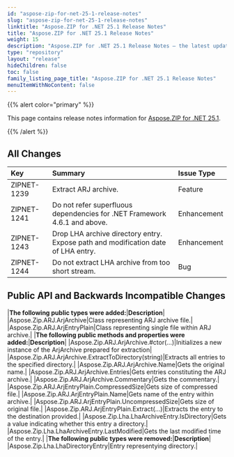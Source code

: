 ```yaml
---
id: "aspose-zip-for-net-25-1-release-notes"
slug: "aspose-zip-for-net-25-1-release-notes"
linktitle: "Aspose.ZIP for .NET 25.1 Release Notes"
title: "Aspose.ZIP for .NET 25.1 Release Notes"
weight: 15
description: "Aspose.ZIP for .NET 25.1 Release Notes – the latest updates and fixes."
type: "repository"
layout: "release"
hideChildren: false
toc: false
family_listing_page_title: "Aspose.ZIP for .NET 25.1 Release Notes"
menuItemWithNoContent: false
---
```


{{% alert color="primary" %}} 

This page contains release notes information for [Aspose.ZIP for .NET 25.1](https://releases.aspose.com/zip/net/new-releases/aspose.zip-for-.net-25.1/).

{{% /alert %}} 
## **All Changes**

|**Key**|**Summary**|**Issue Type**|
| :- | :- | :- |
|ZIPNET-1239|Extract ARJ archive.|Feature|
|ZIPNET-1241|Do not refer superfluous dependencies for .NET Framework 4.6.1 and above.|Enhancement|
|ZIPNET-1243|Drop LHA archive directory entry. Expose path and modification date of LHA entry.|Enhancement|
|ZIPNET-1244|Do not extract LHA archive from too short stream.|Bug|

## **Public API and Backwards Incompatible Changes**
|**The following public types were added:**|**Description**|
|Aspose.Zip.ARJ.ArjArchive|Class representing ARJ archive file.|
|Aspose.Zip.ARJ.ArjEntryPlain|Class representing single file within ARJ archive.|
|**The following public methods and properties were added:**|**Description**|
|Aspose.Zip.ARJ.ArjArchive.#ctor(...)|Initializes a new instance of the ArjArchive prepared for extraction|
|Aspose.Zip.ARJ.ArjArchive.ExtractToDirectory(string)|Extracts all entries to the specified directory.|
|Aspose.Zip.ARJ.ArjArchive.Name|Gets the original name.|
|Aspose.Zip.ARJ.ArjArchive.Entries|Gets entries constituting the ARJ archive.|
|Aspose.Zip.ARJ.ArjArchive.Commentary|Gets the commentary.|
|Aspose.Zip.ARJ.ArjEntryPlain.CompressedSize|Gets size of compressed file.|
|Aspose.Zip.ARJ.ArjEntryPlain.Name|Gets name of the entry within archive.|
|Aspose.Zip.ARJ.ArjEntryPlain.UncompressedSize|Gets size of original file.|
|Aspose.Zip.ARJ.ArjEntryPlain.Extract(...)|Extracts the entry to the destination provided.|
|Aspose.Zip.Lha.LhaArchiveEntry.IsDirectory|Gets a value indicating whether this entry a directory.|
|Aspose.Zip.Lha.LhaArchiveEntry.LastModified|Gets the last modified time of the entry.|
|**The following public types were removed:**|**Description**|
|Aspose.Zip.Lha.LhaDirectoryEntry|Entry representying directory.|